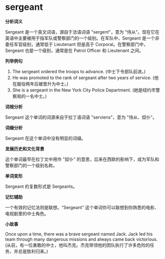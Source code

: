 # sergeant

**分析词义**

  

Sergeant 是一个英文词语，源自于法语词语 "sergent"，意为 "侍从"。现在它在英语中主要被用于指军队或警察部门的一个级别。在军队中，Sergeant 是一个非委任军官级别，通常低于 Lieutenant 但是高于 Corporal。在警察部门中，Sergeant 也是一个级别，通常是在 Patrol Officer 和 Lieutenant 之间。

  

**列举例句**

  

1.  The sergeant ordered the troops to advance. (中士下令部队前进。)
2.  He was promoted to the rank of sergeant after two years of service. (他在服役两年后被晋升为中士。)
3.  She is a sergeant in the New York City Police Department. (她是纽约市警察局的一名中士。)

  

**词根分析**

  

Sergeant 这个单词的词源来自于拉丁语词语 "serviens"，意为 "侍从、奴仆"。

  

**词缀分析**

  

Sergeant 在这个单词中没有明显的词缀。

  

**发展历史和文化背景**

  

这个单词最早在拉丁文中用作 "奴仆" 的意思，后来在西欧的影响下，成为军队和警察部门的一个级别名称。

  

**单词变形**

  

Sergeant 的复数形式是 Sergeants。

  

**记忆辅助**

  

一个有效的记忆法则是联想。“Sergeant” 这个单词你可以联想到你熟悉的电影、电视剧里的中士角色。

  

**小故事**

  

Once upon a time, there was a brave sergeant named Jack. Jack led his team through many dangerous missions and always came back victorious. (从前，有一位勇敢的中士，他叫杰克。杰克带领他的团队执行了许多危险的任务，并总是胜利归来。)
